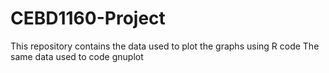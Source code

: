 # CEBD1160-Project
This repository contains the data used to plot the graphs using R code
The same data used to code gnuplot
